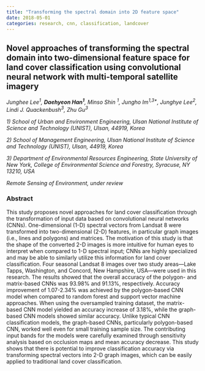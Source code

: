 ```yaml
---
title: "Transforming the spectral domain into 2D feature space"
date: 2018-05-01
categories: research, cnn, classification, landcover
---
```

## **Novel approaches of transforming the spectral domain into two-dimensional feature space for land cover classification using convolutional neural network with multi-temporal satellite imagery**

*Junghee Lee<sup>1</sup>, **Daehyeon Han<sup>1</sup>**, Minso Shin <sup>1</sup>, Jungho Im<sup>1,3\*</sup>, Junghye Lee<sup>2</sup>, Lindi J. Quackenbush<sup>3</sup>, Zhu Gu<sup>3</sup>*

*1) School of Urban and Environment Engineering, Ulsan National Institute of Science and Technology (UNIST), Ulsan, 44919, Korea*

*2) School of Management Engineering, Ulsan National Institute of Science and Technology (UNIST), Ulsan, 44919, Korea*

*3) Department of Environmental Resources Engineering, State University of New York, College of Environmental Science and Forestry, Syracuse, NY 13210, USA*

*Remote Sensing of Environment, under review*

### Abstract

This study proposes novel approaches for land cover classification through the transformation of input data based on convolutional neural networks (CNNs). One-dimensional (1-D) spectral vectors from Landsat 8 were transformed into two-dimensional (2-D) features, in particular graph images (i.e., lines and polygons) and matrices. The motivation of this study is that the shape of the converted 2-D images is more intuitive for human eyes to interpret when compared to 1-D spectral input; CNNs are highly specialized and may be able to similarly utilize this information for land cover classification. Four seasonal Landsat 8 images over two study areas—Lake Tapps, Washington, and Concord, New Hampshire, USA—were used in this research. The results showed that the overall accuracy of the polygon- and matrix-based CNNs was 93.98% and 91.13%, respectively. Accuracy improvement of 1.07-2.34% was achieved by the polygon-based CNN model when compared to random forest and support vector machine approaches. When using the oversampled training dataset, the matrix-based CNN model yielded an accuracy increase of 3.18%, while the graph-based CNN models showed similar accuracy. Unlike typical CNN classification models, the graph-based CNNs, particularly polygon-based CNN, worked well even for small training sample size. The contributing input bands for the models were carefully examined through sensitivity analysis based on occlusion maps and mean accuracy decrease. This study shows that there is potential to improve classification accuracy via transforming spectral vectors into 2-D graph images, which can be easily applied to traditional land cover classification. 